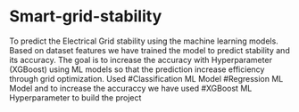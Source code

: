 # Smart-grid-stability
To predict the Electrical Grid stability using the machine learning models. Based on dataset features we have trained the model to predict stability and its accuracy. The goal is to increase the accuracy with Hyperparameter (XGBoost) using ML models so that the prediction increase efficiency through grid optimization.
Used #Classification ML Model #Regression ML Model and to increase the accuraccy we have used #XGBoost ML Hyperparameter to build the project
